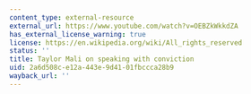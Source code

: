```yaml
---
content_type: external-resource
external_url: https://www.youtube.com/watch?v=OEBZkWkkdZA
has_external_license_warning: true
license: https://en.wikipedia.org/wiki/All_rights_reserved
status: ''
title: Taylor Mali on speaking with conviction
uid: 2a6d508c-e12a-443e-9d41-01fbccca28b9
wayback_url: ''
---
```


